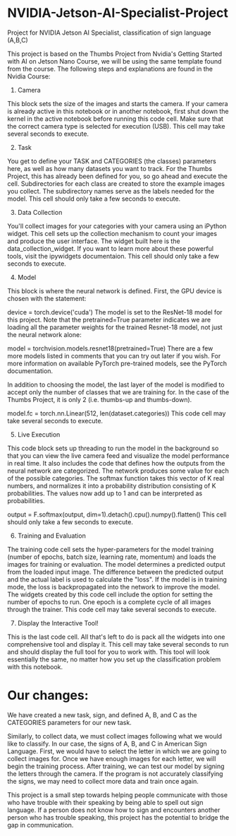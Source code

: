 # NVIDIA-Jetson-AI-Specialist-Project
Project for NVIDIA Jetson AI Specialist, classification of sign language (A,B,C)

This project is based on the Thumbs Project from Nvidia's Getting Started with AI on Jetson Nano Course, we will be using the same template found from the course.
The following steps and explanations are found in the Nvidia Course:
1. Camera

This block sets the size of the images and starts the camera. If your camera is already active in this notebook or in another notebook, first shut down the kernel in the active notebook before running this code cell. Make sure that the correct camera type is selected for execution (USB). This cell may take several seconds to execute.

2. Task

You get to define your TASK and CATEGORIES (the classes) parameters here, as well as how many datasets you want to track. For the Thumbs Project, this has already been defined for you, so go ahead and execute the cell. Subdirectories for each class are created to store the example images you collect. The subdirectory names serve as the labels needed for the model. This cell should only take a few seconds to execute.

3. Data Collection

You'll collect images for your categories with your camera using an iPython widget. This cell sets up the collection mechanism to count your images and produce the user interface. The widget built here is the data_collection_widget. If you want to learn more about these powerful tools, visit the ipywidgets documentaion. This cell should only take a few seconds to execute.

4. Model

This block is where the neural network is defined. First, the GPU device is chosen with the statement:

  device = torch.device('cuda')
The model is set to the ResNet-18 model for this project. Note that the pretrained=True parameter indicates we are loading all the parameter weights for the trained Resnet-18 model, not just the neural network alone:

  model = torchvision.models.resnet18(pretrained=True)
There are a few more models listed in comments that you can try out later if you wish. For more information on available PyTorch pre-trained models, see the PyTorch documentation.

  In addition to choosing the model, the last layer of the model is modified to accept only the number of classes that we are training for. In the case of the Thumbs Project, it is only 2 (i.e. thumbs-up and thumbs-down).

  model.fc = torch.nn.Linear(512, len(dataset.categories))
This code cell may take several seconds to execute.

5. Live Execution

This code block sets up threading to run the model in the background so that you can view the live camera feed and visualize the model performance in real time. It also includes the code that defines how the outputs from the neural network are categorized. The network produces some value for each of the possible categories. The softmax function takes this vector of K real numbers, and normalizes it into a probability distribution consisting of K probabilities. The values now add up to 1 and can be interpreted as probabilities.

  output = F.softmax(output, dim=1).detach().cpu().numpy().flatten()
This cell should only take a few seconds to execute.

6. Training and Evaluation

The training code cell sets the hyper-parameters for the model training (number of epochs, batch size, learning rate, momentum) and loads the images for training or evaluation. The model determines a predicted output from the loaded input image. The difference between the predicted output and the actual label is used to calculate the "loss". If the model is in training mode, the loss is backpropagated into the network to improve the model. The widgets created by this code cell include the option for setting the number of epochs to run. One epoch is a complete cycle of all images through the trainer. This code cell may take several seconds to execute.

7. Display the Interactive Tool!

This is the last code cell. All that's left to do is pack all the widgets into one comprehensive tool and display it. This cell may take several seconds to run and should display the full tool for you to work with. This tool will look essentially the same, no matter how you set up the classification problem with this notebook.

# Our changes:
We have created a new task, sign, and defined A, B, and C as the CATEGORIES parameters for our new task.

Similarly, to collect data, we must collect images following what we would like to classify. In our case, the signs of A, B, and C in American Sign Language.
First, we would have to select the letter in which we are going to collect images for.
Once we have enough images for each letter, we will begin the training process. 
After training, we can test our model by signing the letters through the camera.
If the program is not accurately classifying the signs, we may need to collect more data and train once again.

This project is a small step towards helping people communicate with those who have trouble with their speaking by being able to spell out sign language. If a person does not know how to sign and encounters another person who has trouble speaking, this project has the potential to bridge the gap in communication. 
